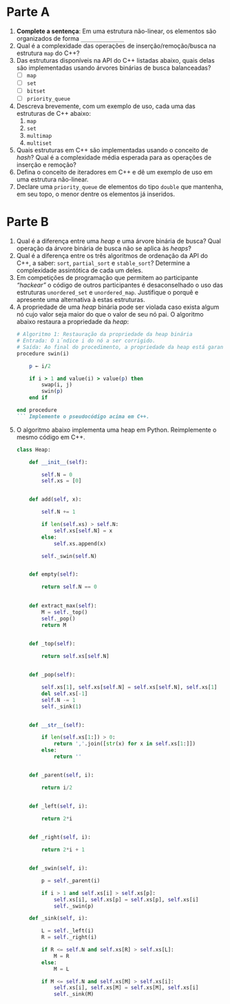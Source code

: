 # Parte A

1. **Complete a sentença**: Em uma estrutura não-linear, os elementos são organizados de forma `______________`
1. Qual é a complexidade das operações de inserção/remoção/busca na estrutura `map` do C++?
1. Das estruturas disponı́veis na API do C++ listadas abaixo, quais delas são implementadas usando árvores binárias de busca balanceadas?
    - [ ] `map`
    - [ ] `set`
    - [ ] `bitset`
    - [ ] `priority_queue`
1. Descreva brevemente, com um exemplo de uso, cada uma das estruturas de C++ abaixo:
    1. `map`
    1. `set`
    1. `multimap`
    1. `multiset`
1. Quais estruturas em C++ são implementadas usando o conceito de _hash_? Qual é a complexidade média esperada para as operações de inserção e remoção?
1. Defina o conceito de iteradores em C++ e dê um exemplo de uso em uma estrutura não-linear.
1. Declare uma `priority_queue` de elementos do tipo `double` que mantenha, em seu topo, o menor dentre os elementos já inseridos.

# Parte B

1. Qual é a diferença entre uma _heap_ e uma árvore binária de busca? Qual operação da árvore binária de busca não se aplica às _heaps_?
1. Qual é a diferença entre os três algoritmos de ordenação da API do C++, a saber: `sort`, `partial_sort` e `stable_sort`? Determine a complexidade assintótica de cada um deles.
1. Em competições de programação que permitem ao participante _“hackear”_ o código de outros participantes é desaconselhado o uso das estruturas `unordered_set` e `unordered_map`. Justifique o porquê e apresente uma alternativa à estas estruturas.
1. A propriedade de uma _heap_ binária pode ser violada caso exista algum nó cujo valor seja maior do que o valor de seu nó pai. O algoritmo abaixo restaura a propriedade da _heap_:
    ```ruby
    # Algoritmo 1: Restauração da propriedade da heap binária
    # Entrada: O ı́ndice i do nó a ser corrigido.
    # Saída: Ao final do procedimento, a propriedade da heap está garantida.
    procedure swin(i)

        p ← i/2

        if i > 1 and value(i) > value(p) then
            swap(i, j)
            swin(p)
        end if

    end procedure
    ``` Implemente o pseudocódigo acima em C++.
1. O algoritmo abaixo implementa uma heap em Python. Reimplemente o mesmo código em C++.
    ```python
    class Heap:

        def __init__(self):

            self.N = 0
            self.xs = [0]       


        def add(self, x):

            self.N += 1

            if len(self.xs) > self.N:
                self.xs[self.N] = x
            else:
                self.xs.append(x)

            self._swin(self.N)


        def empty(self):

            return self.N == 0

        
        def extract_max(self):
            M = self._top()
            self._pop()
            return M

            
        def _top(self):

            return self.xs[self.N]


        def _pop(self):

            self.xs[1], self.xs[self.N] = self.xs[self.N], self.xs[1]
            del self.xs[-1]
            self.N -= 1
            self._sink(1)


        def __str__(self):

            if len(self.xs[1:]) > 0:
                return ','.join([str(x) for x in self.xs[1:]])
            else:
                return ''


        def _parent(self, i):

            return i/2


        def _left(self, i):
            
            return 2*i


        def _right(self, i):

            return 2*i + 1


        def _swin(self, i):

            p = self._parent(i)

            if i > 1 and self.xs[i] > self.xs[p]:
                self.xs[i], self.xs[p] = self.xs[p], self.xs[i]
                self._swin(p)

        def _sink(self, i):

            L = self._left(i)
            R = self._right(i)

            if R <= self.N and self.xs[R] > self.xs[L]:
                M = R
            else:
                M = L

            if M <= self.N and self.xs[M] > self.xs[i]:
                self.xs[i], self.xs[M] = self.xs[M], self.xs[i]
                self._sink(M)
    ```
